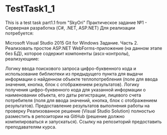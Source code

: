 # TestTask1_1
This is a test task part1.1 from "SkyOri"
Практическое задание №1 - Серверная разработка (C#, .NET, ASP.NET)
Для реализации потребуется:

Microsoft Visual Studio 2015
Git for Windows
Задание. Часть 2.
Реализовать простое ASP.NET WebForms-приложение (на данном этапе без БД), которое содержит компоненты (ascx-контролы), реализующиие:

Логику ввода поискового запроса цифро-буквенного кода и использование библиотеки из предыдущего пункта для выдачи информации о найденном объекте теплопотребления (поле для ввода значения, кнопка, блок с отображением результатов).
Логику получения цифро-буквенного кода для указанной информации о наименовании объекта, его даты регистрации, лицевого счета потребителя (поля для ввода значений, кнопка, блок с отображением результатов).
Предоставление результатов выполнения работы на проверку
Реализованное решение (Visual Studio Solution) полностью разместить в репозитории на GitHub (решение должно компилироваться и запускаться). Ссылку на репозиторий предоставить преподавателям курса.
